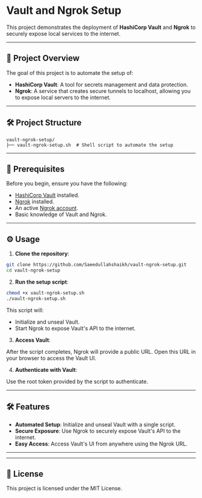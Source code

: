 # Vault and Ngrok Setup

This project demonstrates the deployment of **HashiCorp Vault** and **Ngrok** to securely expose local services to the internet.

---

## 🚀 Project Overview

The goal of this project is to automate the setup of:

* **HashiCorp Vault**: A tool for secrets management and data protection.
* **Ngrok**: A service that creates secure tunnels to localhost, allowing you to expose local servers to the internet.

---

## 🛠️ Project Structure

```
vault-ngrok-setup/
├── vault-ngrok-setup.sh  # Shell script to automate the setup
```

---

## 👞 Prerequisites

Before you begin, ensure you have the following:

* [HashiCorp Vault](https://www.vaultproject.io/downloads) installed.
* [Ngrok](https://ngrok.com/download) installed.
* An active [Ngrok account](https://ngrok.com/).
* Basic knowledge of Vault and Ngrok.

---

## ⚙️ Usage

1. **Clone the repository**:

```bash
git clone https://github.com/Saeedullahshaikh/vault-ngrok-setup.git
cd vault-ngrok-setup
```

2. **Run the setup script**:

```bash
chmod +x vault-ngrok-setup.sh
./vault-ngrok-setup.sh
```

This script will:

* Initialize and unseal Vault.
* Start Ngrok to expose Vault's API to the internet.

3. **Access Vault**:

After the script completes, Ngrok will provide a public URL. Open this URL in your browser to access the Vault UI.

4. **Authenticate with Vault**:

Use the root token provided by the script to authenticate.

---

## 🛠️ Features

* **Automated Setup**: Initialize and unseal Vault with a single script.
* **Secure Exposure**: Use Ngrok to securely expose Vault's API to the internet.
* **Easy Access**: Access Vault's UI from anywhere using the Ngrok URL.

---

---

## 📜 License

This project is licensed under the MIT License.
